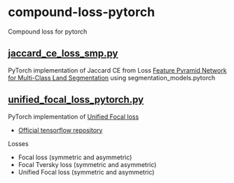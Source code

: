 # compound-loss-pytorch
Compound loss for pytorch


## [jaccard_ce_loss_smp.py](https://github.com/oikosohn/compound-loss-pytorch/blob/main/jaccard_ce_loss_smp.py)
PyTorch implementation of Jaccard CE from Loss [Feature Pyramid Network for Multi-Class Land Segmentation](https://arxiv.org/abs/1806.03510) using segmentation_models.pytorch


## [unified_focal_loss_pytorch.py](https://github.com/oikosohn/compound-loss-pytorch/blob/main/unified_focal_loss_pytorch.py)
PyTorch implementation of [Unified Focal loss](https://arxiv.org/abs/2102.04525)
- [Official tensorflow repository](https://github.com/mlyg/unified-focal-loss) 

Losses
- Focal loss (symmetric and asymmetric)
- Focal Tversky loss (symmetric and asymmetric)
- Unified Focal loss (symmetric and asymmetric)

